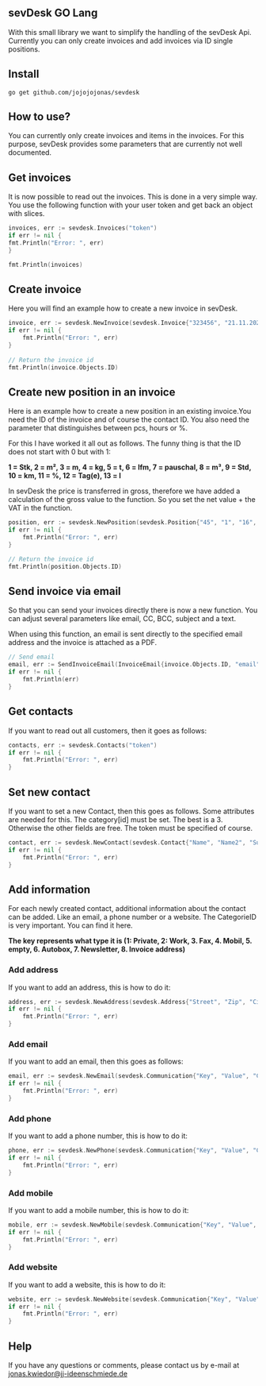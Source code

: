 ## sevDesk GO Lang
With this small library we want to simplify the handling of the sevDesk Api. Currently you can only create invoices and add invoices via ID single positions.

## Install

```console
go get github.com/jojojojonas/sevdesk
```

## How to use?
You can currently only create invoices and items in the invoices. For this purpose, sevDesk provides some parameters that are currently not well documented.

## Get invoices
It is now possible to read out the invoices. This is done in a very simple way. You use the following function with your user token and get back an object with slices.

```go
invoices, err := sevdesk.Invoices("token")
if err != nil {
fmt.Println("Error: ", err)
}

fmt.Println(invoices)
```

## Create invoice
Here you will find an example how to create a new invoice in sevDesk.

```go
invoice, err := sevdesk.NewInvoice(sevdesk.Invoice{"323456", "21.11.2020", "100", "RE", "234353", "token"})
if err != nil {
    fmt.Println("Error: ", err)
}
	
// Return the invoice id
fmt.Println(invoice.Objects.ID)
```

## Create new position in an invoice
Here is an example how to create a new position in an existing invoice.You need the ID of the invoice and of course the contact ID. You also need the parameter that distinguishes between pcs, hours or %.

For this I have worked it all out as follows. The funny thing is that the ID does not start with 0 but with 1:

**1 = Stk, 2 = m², 3 = m, 4 = kg, 5 = t, 6 = lfm, 7 = pauschal, 8 = m³, 9 = Std, 10 = km, 11 = %, 12 = Tag(e), 13 = l**

In sevDesk the price is transferred in gross, therefore we have added a calculation of the gross value to the function. So you set the net value + the VAT in the function.

```go
position, err := sevdesk.NewPosition(sevdesk.Position{"45", "1", "16", "Backups", "Backups of all Websites", "9", "invoiceID", "token"})
if err != nil {
    fmt.Println("Error: ", err)
}

// Return the invoice id
fmt.Println(position.Objects.ID)
```

## Send invoice via email
So that you can send your invoices directly there is now a new function. You can adjust several parameters like email, CC, BCC, subject and a text.

When using this function, an email is sent directly to the specified email address and the invoice is attached as a PDF.

```go
// Send email
email, err := SendInvoiceEmail(InvoiceEmail{invoice.Objects.ID, "email", "subject", "text", "cc", "bcc", "token"})
if err != nil {
    fmt.Println(err)
}
```

## Get contacts

If you want to read out all customers, then it goes as follows:

```go
contacts, err := sevdesk.Contacts("token")
if err != nil {
	fmt.Println("Error: ", err)
}
```

## Set new contact

If you want to set a new Contact, then this goes as follows. Some attributes are needed for this. The category[id] must be set. The best is a 3. Otherwise the other fields are free. The token must be specified of course.

```go
contact, err := sevdesk.NewContact(sevdesk.Contact{"Name", "Name2", "Surname", "Familyname", "Vat number", "Tax number", "Bank account", "Bank number", "CategoryID", "token"})
if err != nil {
	fmt.Println("Error: ", err)
}
```

## Add information

For each newly created contact, additional information about the contact can be added. Like an email, a phone number or a website. The CategorieID is very important. You can find it here.

**The key represents what type it is (1: Private, 2: Work, 3. Fax, 4. Mobil, 5. empty, 6. Autobox, 7. Newsletter, 8. Invoice address)**

### Add address

If you want to add an address, this is how to do it:

```go
address, err := sevdesk.NewAddress(sevdesk.Address{"Street", "Zip", "City", "ContactID", "Token"})
if err != nil {
	fmt.Println("Error: ", err)
}
```
 
### Add email

If you want to add an email, then this goes as follows:

```go
email, err := sevdesk.NewEmail(sevdesk.Communication{"Key", "Value", "ContactID", "Token"})
if err != nil {
    fmt.Println("Error: ", err)
}
```

### Add phone

If you want to add a phone number, this is how to do it:

```go
phone, err := sevdesk.NewPhone(sevdesk.Communication{"Key", "Value", "ContactID", "Token"})
if err != nil {
    fmt.Println("Error: ", err)
}
```

### Add mobile

If you want to add a mobile number, this is how to do it:

```go
mobile, err := sevdesk.NewMobile(sevdesk.Communication{"Key", "Value", "ContactID", "Token"})
if err != nil {
    fmt.Println("Error: ", err)
}
```

### Add website

If you want to add a website, this is how to do it:

```go
website, err := sevdesk.NewWebsite(sevdesk.Communication{"Key", "Value", "ContactID", "Token"})
if err != nil {
    fmt.Println("Error: ", err)
}
```

## Help
If you have any questions or comments, please contact us by e-mail at [jonas.kwiedor@jj-ideenschmiede.de](mailto:jonas.kwiedor@jj-ideenschmiede.de)